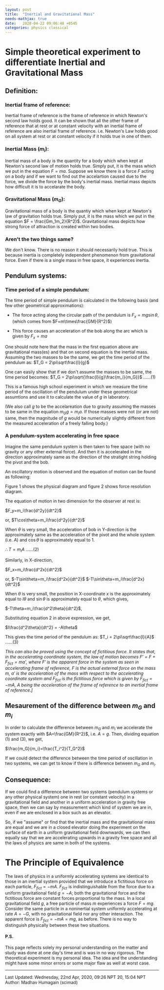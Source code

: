 ```yaml
---
layout: post
title:  "Inertial and Gravitational Mass"
needs-mathjax: true
date:   2020-04-22 09:06:48 +0545
categories: physics classical
---
```

# Simple theoretical experiment to differentiate Inertial and Gravitational Mass

## Definition:

### Inertial frame of reference:
Inertial frame of reference is the frame of reference in which Newton's second law holds good. It can be shown that all the other frame of reference that at rest or at constant velocity with an inertial frame of reference are also inertial frame of reference. i.e. Newton's Law holds good on all system at rest or at constant velocity if it holds true in one of them.

### Inertial Mass ($m_i$):
Inertial mass of a body is the quantity for a body which when kept at Newton's second law of motion holds true. Simply put, it is the mass which we put in the equation $F = ma$. Suppose we know there is a force $F$ acting on a body and if we want to find out the accelartion caused due to the force, we divide the force by the body's inertial mass. Inertial mass depicts how difficult it is to accelarate the body.


### Gravitational Mass ($m_G$):
Gravitational mass of a body is the quantiy which when kept at Newton's law of gravitation holds true. Simply put, it is the mass which we put in the equation $F = \frac{Gm_1m_2}{R^2}$. Gravitational mass depicts how strong force of attraction is created within two bodies.

### Aren't the two things same?

We don't know. There is no reason it should necessarily hold true. This is because inertia is completely independent phenomenon from gravitational force. Even if there is a single mass in free space, it experiences inertia.

## Pendulum systems:

### Time period of a simple pendulum:
The time period of simple pendulum is calculated in the following basis (and few other geometrical approximations):

- The force acting along the circular path of the pendulum is $F_x = mg\sin\theta$, (which comes from $F=m\times\frac{GM}{R^2}$)

- This force causes an acceleration of the bob along the arc which is given by $F_x = ma$

One should note here that the mass in the first equation above are gravitational mass(es) and that on second equation is the inertial mass. Assuming the two masses to be the same, we get the time period of the pendulum as:
$T_G = 2\pi\sqrt\frac{l}{g}$

One can easily show that if we don't assume the masses to be same, the time period becomes:
$T_G = 2\pi\sqrt{\frac{l}{g}\frac{m_i}{m_G}}$   ......(1)

This is a famous high school experiment in which we measure the time period of the oscillation of the pendulum under these geometrical assumtions and use it to calculate the value of $g$ in laboratory.

(We also call $g$ to be the accelareation due to gravity assuming the masses to be same in the equation $m_Gg = m_ia$. If those masses were not (or are not) same, then the magnitude of $g$ would be numerically slightly different from the measured acceleration of a freely falling body.)

### A pendulum-system accelerating in free space
Imagine the same pendulum system is then taken to free space (with no gravity or any other external force). And then it is accelerated in the direction approximately same as the direction of the stratight string holding the pivot and the bob.

An oscillatory motion is observed and the equation of motion can be found as following:

Figure 1 shows the physical diagram and figure 2 shows force resolution diagram.

The equation of motion in two dimension for the observer at rest is:

$F_y=m_i\frac{d^2y}{dt^2}$

or, $T\cos\theta=m_i\frac{d^2y}{dt^2}$

When $\theta$ is very small, the acceleration of bob in Y-direction is the approximately same as the acceleration of the pivot and the whole system (i.e. $A$) and $\cos\theta$ is approximately equal to $1$.


$\therefore T=m_iA$   ......(2)

Similarly, in X-direction,

$F_x=m_i\frac{d^2x}{dt^2}$

or,
$-T\sin\theta=m_i\frac{d^2x}{dt^2}$
$-T\sin\theta=m_i\frac{d^2x}{dt^2}$

When $\theta$ is very small, the position in X-coordinate $x$ is the approximately equal to $l\theta$ and $\sin\theta$ is approximately equal to $\theta$, which gives,


$-T\theta=m_i\frac{d^2\theta}{dt^2}$,

Substituting equation 2 in above expression, we get,

$l\frac{d^2\theta}{dt^2} = -A\theta$

This gives the time period of the pendulum as:
$T_i = 2\pi\sqrt\frac{l}{A}$   ......(3)

*This can also be proved using the concept of fictitious force. It states that, in the accelerating coordinate system, the law of motion becomes
$F'=F+F_{fict}= ma'$, where $F'$ is the apparent force in the system as seen in accelerating frame of reference, $F$ is the actual external force on the mass $m$, $a'$ is the acceleration of the mass with respect to the accelerating coordinate system and $F_{fict}$ is the fictitious force which is given by $F_{fict}=-mA$, $A$ being the acceleration of the frame of reference to an inertial frame of reference.]*

## Mesaurement of the difference between $m_G$ and $m_i$

In order to calculate the difference between $m_G$ and $m_i$ we accelerate the system exactly with $A=\frac{GM}{R^2}$, i.e. $A=g$. Then, dividing equation (1) and (3), we get,

$\frac{m_G}{m_i}=\frac{T_i^2}{T_G^2}$

If we could detect the difference between the time period of oscillation in two systems, we can get to know if there is difference between $m_G$ and $m_i$.

## Consequence:
If we could find a difference between two systems (pendulum systems or any other physical system) one in rest (or constant velocity) in a gravitational field and another in a uniform acceleration in gravity free space, then we can say by measurement which kind of system we are in, even if we are enclosed in a box such as an elevator.

So, if we "assume" or find that the inertial mass and the gravitational mass are equal and we are in a closed elevator doing the experiment on the surface of earth in a uniform gravitational field downwards, we can then equally say that we are accelerating upwards in a gravity free space and all the laws of physics are same in both of the systems.

# The Principle of Equivalence
The laws of physics in a uniformly accelerating systems are identical to those in an inertial system provided that we introduce a fictitious force on each particle, $F_{fict}=-mA$. $F_{fict}$ is indistinguishable from the force due to a uniform gravitational field $g = -A$; both the gravitational force and the fictitious force are constant forces proportional to the mass. In a local gravitational field $g$, a free particle of mass $m$ experiences a force $F=mg$. Consider the same particle in a noninertial system uniformly accelerating at rate $A=-G$, with no gravitational field nor any other interaction. The apparent force is $F_{fict}=-mA=mg$, as before. There is no way to distinguish physically between these two situations.

#### P.S.
This page reflects solely my personal understanding on the matter and study was done at one day's time and is was in no way rigorous. The theoretical experiment is my personal idea. The idea and the understanding might have some minor errors or some major flaw as well at worst case.

---
Last Updated: Wednesday, 22nd Apr, 2020, 09:26 NPT
20, 15:04 NPT  
Author: Madhav Humagain (scimad)
